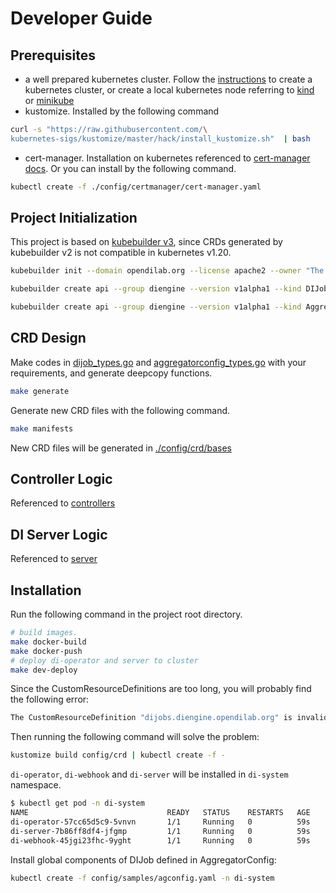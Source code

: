 # Developer Guide

## Prerequisites
- a well prepared kubernetes cluster. Follow the [instructions](https://kubernetes.io/docs/setup/production-environment/tools/kubeadm/create-cluster-kubeadm/) to create a kubernetes cluster, or create a local kubernetes node referring to [kind](https://kind.sigs.k8s.io/docs/user/quick-start/) or [minikube](https://minikube.sigs.k8s.io/docs/start/)
- kustomize. Installed by the following command
```bash
curl -s "https://raw.githubusercontent.com/\
kubernetes-sigs/kustomize/master/hack/install_kustomize.sh"  | bash
```
- cert-manager. Installation on kubernetes referenced to [cert-manager docs](https://cert-manager.io/docs/installation/kubernetes/). Or you can install by the following command.
```bash
kubectl create -f ./config/certmanager/cert-manager.yaml
```
## Project Initialization
This project is based on [kubebuilder v3](https://github.com/kubernetes-sigs/kubebuilder/releases/download/v3.0.0/kubebuilder_linux_amd64), since CRDs generated by kubebuilder v2 is not compatible in kubernetes v1.20.
```bash
kubebuilder init --domain opendilab.org --license apache2 --owner "The OpenDILab authors"

kubebuilder create api --group diengine --version v1alpha1 --kind DIJob

kubebuilder create api --group diengine --version v1alpha1 --kind AggregatorConfig
```

## CRD Design
Make codes in [dijob_types.go](./api/v1alpha1/dijob_types.go) and [aggregatorconfig_types.go](./api/v1alpha1/aggregatorconfig.go) with your requirements, and generate deepcopy functions.
```bash
make generate
```
Generate new CRD files with the following command.
```bash
make manifests
```
New CRD files will be generated in [./config/crd/bases](./config/crd/bases)

## Controller Logic
Referenced to [controllers](./controllers)

## DI Server Logic
Referenced to [server](./server)

## Installation

Run the following command in the project root directory.
```bash
# build images. 
make docker-build
make docker-push
# deploy di-operator and server to cluster
make dev-deploy
```
Since the CustomResourceDefinitions are too long, you will probably find the following error:
```bash
The CustomResourceDefinition "dijobs.diengine.opendilab.org" is invalid: metadata.annotations: Too long: must have at most 262144 bytes
```

Then running the following command will solve the problem:
```bash
kustomize build config/crd | kubectl create -f -
```

`di-operator`, `di-webhook` and `di-server` will be installed in `di-system` namespace. 
```bash
$ kubectl get pod -n di-system
NAME                               READY   STATUS    RESTARTS   AGE
di-operator-57cc65d5c9-5vnvn       1/1     Running   0          59s
di-server-7b86ff8df4-jfgmp         1/1     Running   0          59s
di-webhook-45jgi23fhc-9yght        1/1     Running   0          59s
```

Install global components of DIJob defined in AggregatorConfig:
```bash
kubectl create -f config/samples/agconfig.yaml -n di-system
```
